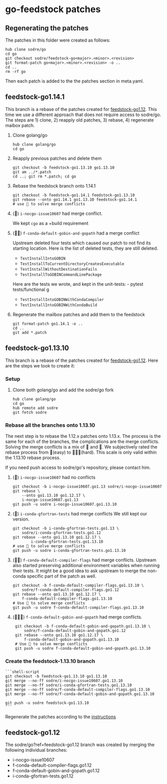 # go-feedstock patches

## <a name="regenerate"></a>Regenerating the patches
The patches in this folder were created as follows:

    hub clone sodre/go
    cd go
    git checkout sodre/feedstock-go<major>.<minor>.<revision>
    git format-patch go<major>.<minor>.<revision> -o ..
    cd ..
    rm -rf go

Then each patch is added to the the patches section in meta.yaml.

## feedstock-go1.14.1
This branch is a rebase of the patches created for [feedstock-go1.12](#feedstock-go1.13.10).
This time we use a different approach that does not require access to sodre/go.
The steps are 1) clone, 2) reapply old patches, 3) rebase, 4) regenerate maibox patch.

  1. Clone golang/go
     ```shell script
     hub clone golang/go
     cd go
     ```
     
  1. Reapply previous patches and delete them
     ```shell script
     git checkout -b feedstock-go1.13.10 go1.13.10
     git am ../*.patch
     cd ..; git rm *.patch; cd go
     ```
     
  1. Rebase the feedstock branch onto 1.14.1
     ```shell script
     git checkout -b feedstock-go1.14.1 feedstock-go1.13.10
     git rebase --onto go1.14.1 go1.13.10 feedstock-go1.14.1 
     # use 🧠 to solve merge conflicts
     ```
     
  1.  (🧠) `i-nocgo-issue10607` had merge conflict.
  
      We kept `cgo` as a +build requirement
      
  1.  (🧠🧠) `f-conda-default-gobin-and-gopath` had a merge conflict
  
      Upstream deleted four tests which caused our patch to not find its starting location.
      Here is the list of deleted tests, they are still deleted.
        - `TestInstallIntoGOBIN`
        - `TestInstallToCurrentDirectoryCreatesExecutable`
        - `TestInstallWithoutDestinationFails`
        - `TestInstallToGOBINCommandLinePackage`
        
      Here are the tests we wrote, and kept in the unit-tests:
    - pytest tests/functional
    g
        - `TestInstallIntoGOBINWithCondaCompiler`
        - `TestInstallIntoGOBINWithCondaBuild`
  
  1. Regenerate the mailbox patches and add them to the feedstock
     ```shell script
     git format-patch go1.14.1 -o ..
     cd ..
     git add *.patch
     ```
  
## <a name="feedstock-go1.13.10"></a>feedstock-go1.13.10
This branch is a rebase of the patches created for [feedstock-go1.12](#feedstock-go1.12).
Here are the steps we took to create it:

### Setup

  1. Clone both golang/go and add the sodre/go fork
        ```shell script
        hub clone golang/go
        cd go
        hub remote add sodre
        git fetch sodre
        ```

### Rebase all the branches onto 1.13.10
The next step is to rebase the 1.12.x patches onto 1.13.x.
The process is the same for each of the branches, the complications are the merge conflicts.
Solving the merge conflicts is a mix of 🎨 and 🔬.
We subjectively rated the rebase process from 🥬(easy) to  🧠🧠🧠(hard).
This scale is only valid within the 1.13.10 rebase process.

If you need push access to sodre/go's repository, please contact him.

  1.  (🥬) `i-nocgo-issue10607` had no conflicts
        ```shell script
        git checkout -b i-nocgo-issue10607.go1.13 sodre/i-nocgo-issue10607
        git rebase \
            --onto go1.13.10 go1.12.17 \
            i-nocgo-issue10607.go1.13   
        git push -u sodre i-nocgo-issue10607.go1.13.10
        ```
        
  1. (🧠) `i-conda-gfortran-tests` had merge conflicts 
      We still kept our version.
  
        ```shell script
        git checkout -b i-conda-gfortran-tests.go1.13 \
            sodre/i-conda-gfortran-tests.go1.12
        git rebase --onto go1.13.10 go1.12.17 \
                i-conda-gfortran-tests.go1.13.10
        # use 🧠 to solve merge conflicts
        git push -u sodre i-conda-gfortran-tests.go1.13.10
        ```
        
  1. (🧠🧠) `f-conda-default-compiler-flags` had merge conflicts.
      Upstream also started preserving additional environment variables when running their tests.
      It might be a good idea to ask upstream to merge the non-conda specific part of the patch as well.
      
        ```shell script
        git checkout -b f-conda-default-compiler-flags.go1.13.10 \
            sodre/f-conda-default-compiler-flags.go1.12    
        git rebase --onto go1.13.10 go1.12.17 \
            f-conda-default-compiler-flags.go1.13.10
        # Use 🧠 to solve merge conflicts
        git push -u sodre f-conda-default-compiler-flags.go1.13.10
        ```
        
  1. (🧠🧠🧠) `f-conda-default-gobin-and-gopath` had merge conflicts.
  
       ```shell script
        git checkout -b f-conda-default-gobin-and-gopath.go1.13.10 \
            sodre/f-conda-default-gobin-and-gopath.go1.12
        git rebase --onto go1.13.10 go1.12.17 \
            f-conda-default-gobin-and-gopath.go1.13.10
        # Use 🧠 to solve merge conflicts
        git push -u sodre f-conda-default-gobin-and-gopath.go1.13.10
        ```
     
### Create the feedstock-1.13.10 branch

    ```shell-script
    git checkout -b feedstock-go1.13.10 go1.13.10
    git merge --no-ff sodre/i-nocgo-issue10607.go1.13.10
    git merge --no-ff sodre/i-conda-gfortran-tests.go1.13.10
    git merge --no-ff sodre/f-conda-default-compiler-flags.go1.13.10
    git merge --no-ff sodre/f-conda-default-gobin-and-gopath.go1.13.10
    
    git push -u sodre feedstock-go1.13.10 
    ```

Regenerate the patches according to the [instructions](#regenerate)


    
## <a name="feedstock-go1.12"></a>feedstock-go1.12
The sodre/go?ref=feedstock-go1.12 branch was created by merging
the following individual branches:

  - i-nocgo-issue10607
  - f-conda-default-compiler-flags.go1.12
  - f-conda-default-gobin-and-gopath.go1.12
  - i-conda-gfortran-tests.go1.12


